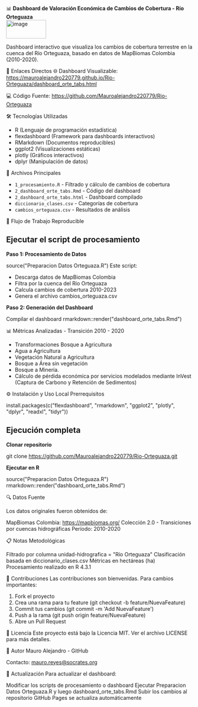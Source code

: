 📊 **Dashboard de Valoración Económica de Cambios de Cobertura - Río Orteguaza**                                                      
<img width="108" height="50" alt="image" src="https://github.com/user-attachments/assets/06393ce0-b276-4e85-8aca-bdb73f99d4ec" />
                                                       


Dashboard interactivo que visualiza los cambios de cobertura terrestre en la cuenca del Río Orteguaza, basado en datos de MapBiomas Colombia (2010-2020).

🔗 Enlaces Directos
🌐 Dashboard Visualizable: https://mauroalejandro220779.github.io/Rio-Orteguaza/dashboard_orte_tabs.html

💻 Código Fuente: https://github.com/Mauroalejandro220779/Rio-Orteguaza

🛠️ Tecnologías Utilizadas
* R (Lenguaje de programación estadística)
* flexdashboard (Framework para dashboards interactivos)
* RMarkdown (Documentos reproducibles)
* ggplot2 (Visualizaciones estáticas)
* plotly (Gráficos interactivos)
* dplyr (Manipulación de datos)

📁 Archivos Principales

- `1_procesamiento.R` - Filtrado y cálculo de cambios de cobertura
- `2_dashboard_orte_tabs.Rmd` - Código del dashboard  
- `2_dashboard_orte_tabs.html` - Dashboard compilado
- `diccionario_clases.csv` - Categorías de cobertura
- `cambios_orteguaza.csv` - Resultados de análisis

🔄 Flujo de Trabajo Reproducible

## Ejecutar el script de procesamiento

**Paso 1: Procesamiento de Datos**

source("Preparacion Datos Orteguaza.R")
Este script:

* Descarga datos de MapBiomas Colombia
* Filtra por la cuenca del Río Orteguaza
* Calcula cambios de cobertura 2010-2023
* Genera el archivo cambios_orteguaza.csv

**Paso 2: Generación del Dashboard**

Compilar el dashboard
rmarkdown::render("dashboard_orte_tabs.Rmd")



📊 Métricas Analizadas - Transición 2010 - 2020

* Transformaciones Bosque a Agricultura
* Agua a Agricultura
* Vegetación Natural a Agricultura
* Bosque a Área sin vegetación
* Bosque a Minería.
* Cálculo de pérdida económica por servicios modelados mediante InVest (Captura de Carbono y Retención de Sedimentos)

⚙️ Instalación y Uso Local
Prerrequisitos

install.packages(c("flexdashboard", "rmarkdown", "ggplot2", 
                   "plotly", "dplyr", "readxl", "tidyr"))

## Ejecución completa
**Clonar repositorio**

git clone https://github.com/Mauroalejandro220779/Rio-Orteguaza.git

**Ejecutar en R**

source("Preparacion Datos Orteguaza.R")
rmarkdown::render("dashboard_orte_tabs.Rmd")

🔍 Datos Fuente

Los datos originales fueron obtenidos de:

MapBiomas Colombia: https://mapbiomas.org/
Colección 2.0 - Transiciones por cuencas hidrográficas
Período: 2010-2020

📋 Notas Metodológicas

Filtrado por columna unidad-hidrografica = "Río Orteguaza"
Clasificación basada en diccionario_clases.csv
Métricas en hectáreas (ha)
Procesamiento realizado en R 4.3.1

🤝 Contribuciones
Las contribuciones son bienvenidas. Para cambios importantes:

1. Fork el proyecto
2. Crea una rama para tu feature (git checkout -b feature/NuevaFeature)
3. Commit tus cambios (git commit -m 'Add NuevaFeature')
4. Push a la rama (git push origin feature/NuevaFeature)
5. Abre un Pull Request

📝 Licencia
Este proyecto está bajo la Licencia MIT. Ver el archivo LICENSE para más detalles.

👥 Autor
Mauro Alejandro - GitHub

Contacto: mauro.reyes@socrates.org

🔄 Actualización
Para actualizar el dashboard:

Modificar los scripts de procesamiento o dashboard
Ejecutar Preparacion Datos Orteguaza.R y luego dashboard_orte_tabs.Rmd
Subir los cambios al repositorio
GitHub Pages se actualiza automáticamente

